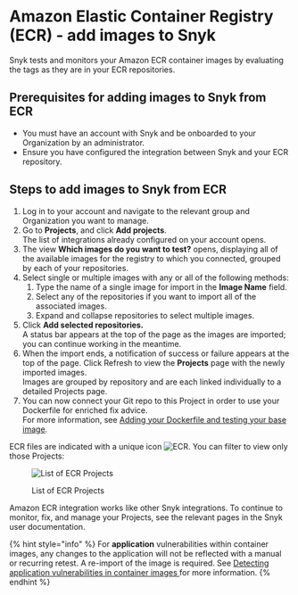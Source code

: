 # Amazon Elastic Container Registry (ECR) - add images to Snyk

Snyk tests and monitors your Amazon ECR container images by evaluating the tags as they are in your ECR repositories.

## **Prerequisites for adding images to Snyk from ECR**

* You must have an account with Snyk and be onboarded to your Organization by an administrator.
* Ensure you have configured the integration between Snyk and your ECR repository.

## **Steps to add images to Snyk from ECR**

1. Log in to your account and navigate to the relevant group and Organization you want to manage.
2. Go to **Projects**, and click **Add projects**.\
   The list of integrations already configured on your account opens.
3. The view **Which images do you want to test?** opens, displaying all of the available images for the registry to which you connected, grouped by each of your repositories.
4. Select single or multiple images with any or all of the following methods:
   1. Type the name of a single image for import in the **Image Name** field.
   2. Select any of the repositories if you want to import all of the associated images.
   3. Expand and collapse repositories to select multiple images.
5. Click **Add selected repositories.**\
   A status bar appears at the top of the page as the images are imported; you can continue working in the meantime.
6. When the import ends, a notification of success or failure appears at the top of the page. Click Refresh to view the **Projects** page with the newly imported images.\
   Images are grouped by repository and are each linked individually to a detailed Projects page.
7. You can now connect your Git repo to this Project in order to use your Dockerfile for enriched fix advice.\
   For more information, see [Adding your Dockerfile and testing your base image](../../../scan-application-code/snyk-container/scan-your-dockerfile/adding-your-dockerfile-and-testing-your-base-image.md).

ECR files are indicated with a unique icon ![ECR](../../../.gitbook/assets/uuid-31aa2b29-8686-5389-b5fc-1d3bd1176f9c-en.png). You can filter to view only those Projects:

<figure><img src="../../../.gitbook/assets/uuid-439e3f37-6e4f-0ffa-0c3c-63c56b45ba5a-en.png" alt="List of ECR Projects"><figcaption><p>List of ECR Projects</p></figcaption></figure>

Amazon ECR integration works like other Snyk integrations. To continue to monitor, fix, and manage your Projects, see the relevant pages in the Snyk user documentation.

{% hint style="info" %}
For **application** vulnerabilities within container images, any changes to the application will not be reflected with a manual or recurring retest. A re-import of the image is required. See [Detecting application vulnerabilities in container images ](../../../scan-application-code/snyk-container/use-snyk-container/detecting-application-vulnerabilities-in-container-images.md)for more information.
{% endhint %}
